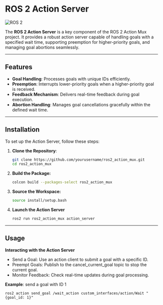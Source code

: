 # ROS 2 Action Server

![ROS 2](https://img.shields.io/badge/ROS_2-Humble-blue.svg)

The **ROS 2 Action Server** is a key component of the ROS 2 Action Mux project. It provides a robust action server capable of handling goals with a specified wait time, supporting preemption for higher-priority goals, and managing goal abortions seamlessly.

---

## Features

- **Goal Handling**: Processes goals with unique IDs efficiently.
- **Preemption**: Interrupts lower-priority goals when a higher-priority goal is received.
- **Feedback Mechanism**: Delivers real-time feedback during goal execution.
- **Abortion Handling**: Manages goal cancellations gracefully within the defined wait time.

---

## Installation

To set up the Action Server, follow these steps:

1. **Clone the Repository**:
   ```bash
   git clone https://github.com/yourusername/ros2_action_mux.git
   cd ros2_action_mux
   ```
2. **Build the Package:**
   ```bash
   colcon build --packages-select ros2_action_mux
   ```
3. **Source the Workspace:**
   ```bash
   source install/setup.bash
   ```
4. **Launch the Action Server**
   ```bash
   ros2 run ros2_action_mux action_server
   ```

---

## Usage
**Interacting with the Action Server**
- Send a Goal: Use an action client to submit a goal with a specific ID.
- Preempt Goals: Publish to the cancel_current_goal topic to stop the current goal.
- Monitor Feedback: Check real-time updates during goal processing.

**Example**: send a goal with ID 1
   ```
   ros2 action send_goal /wait_action custom_interfaces/action/Wait "{goal_id: 1}"
   ```